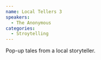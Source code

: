 ```yaml
---
name: Local Tellers 3
speakers:
  - The Anonymous
categories:
  - Stroytelling
---
```


Pop-up tales from a local storyteller.